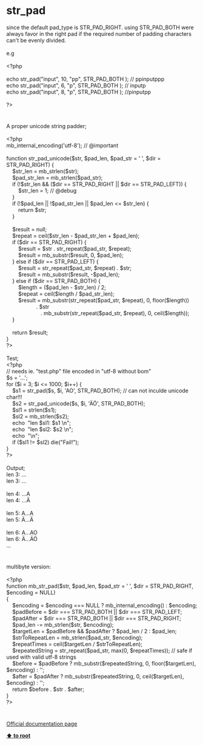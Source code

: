 # str_pad




<div class="phpcode"><span class="html">
since the default pad_type is STR_PAD_RIGHT. using STR_PAD_BOTH were always favor in the right pad if the required number of padding characters can&apos;t be evenly divided. <br><br>e.g<br><br><span class="default">&lt;?php<br><br></span><span class="keyword">echo </span><span class="default">str_pad</span><span class="keyword">(</span><span class="string">&quot;input&quot;</span><span class="keyword">, </span><span class="default">10</span><span class="keyword">, </span><span class="string">&quot;pp&quot;</span><span class="keyword">, </span><span class="default">STR_PAD_BOTH </span><span class="keyword">); </span><span class="comment">// ppinputppp<br></span><span class="keyword">echo </span><span class="default">str_pad</span><span class="keyword">(</span><span class="string">&quot;input&quot;</span><span class="keyword">, </span><span class="default">6</span><span class="keyword">, </span><span class="string">&quot;p&quot;</span><span class="keyword">, </span><span class="default">STR_PAD_BOTH </span><span class="keyword">); </span><span class="comment">// inputp<br></span><span class="keyword">echo </span><span class="default">str_pad</span><span class="keyword">(</span><span class="string">&quot;input&quot;</span><span class="keyword">, </span><span class="default">8</span><span class="keyword">, </span><span class="string">&quot;p&quot;</span><span class="keyword">, </span><span class="default">STR_PAD_BOTH </span><span class="keyword">); </span><span class="comment">//pinputpp<br><br></span><span class="default">?&gt;</span>
</span>
</div>
  

#


<div class="phpcode"><span class="html">
A proper unicode string padder;<br><br><span class="default">&lt;?php<br>mb_internal_encoding</span><span class="keyword">(</span><span class="string">&apos;utf-8&apos;</span><span class="keyword">); </span><span class="comment">// @important<br><br></span><span class="keyword">function </span><span class="default">str_pad_unicode</span><span class="keyword">(</span><span class="default">$str</span><span class="keyword">, </span><span class="default">$pad_len</span><span class="keyword">, </span><span class="default">$pad_str </span><span class="keyword">= </span><span class="string">&apos; &apos;</span><span class="keyword">, </span><span class="default">$dir </span><span class="keyword">= </span><span class="default">STR_PAD_RIGHT</span><span class="keyword">) {<br>&#xA0; &#xA0; </span><span class="default">$str_len </span><span class="keyword">= </span><span class="default">mb_strlen</span><span class="keyword">(</span><span class="default">$str</span><span class="keyword">);<br>&#xA0; &#xA0; </span><span class="default">$pad_str_len </span><span class="keyword">= </span><span class="default">mb_strlen</span><span class="keyword">(</span><span class="default">$pad_str</span><span class="keyword">);<br>&#xA0; &#xA0; if (!</span><span class="default">$str_len </span><span class="keyword">&amp;&amp; (</span><span class="default">$dir </span><span class="keyword">== </span><span class="default">STR_PAD_RIGHT </span><span class="keyword">|| </span><span class="default">$dir </span><span class="keyword">== </span><span class="default">STR_PAD_LEFT</span><span class="keyword">)) {<br>&#xA0; &#xA0; &#xA0; &#xA0; </span><span class="default">$str_len </span><span class="keyword">= </span><span class="default">1</span><span class="keyword">; </span><span class="comment">// @debug<br>&#xA0; &#xA0; </span><span class="keyword">}<br>&#xA0; &#xA0; if (!</span><span class="default">$pad_len </span><span class="keyword">|| !</span><span class="default">$pad_str_len </span><span class="keyword">|| </span><span class="default">$pad_len </span><span class="keyword">&lt;= </span><span class="default">$str_len</span><span class="keyword">) {<br>&#xA0; &#xA0; &#xA0; &#xA0; return </span><span class="default">$str</span><span class="keyword">;<br>&#xA0; &#xA0; }<br>&#xA0; &#xA0; <br>&#xA0; &#xA0; </span><span class="default">$result </span><span class="keyword">= </span><span class="default">null</span><span class="keyword">;<br>&#xA0; &#xA0; </span><span class="default">$repeat </span><span class="keyword">= </span><span class="default">ceil</span><span class="keyword">(</span><span class="default">$str_len </span><span class="keyword">- </span><span class="default">$pad_str_len </span><span class="keyword">+ </span><span class="default">$pad_len</span><span class="keyword">);<br>&#xA0; &#xA0; if (</span><span class="default">$dir </span><span class="keyword">== </span><span class="default">STR_PAD_RIGHT</span><span class="keyword">) {<br>&#xA0; &#xA0; &#xA0; &#xA0; </span><span class="default">$result </span><span class="keyword">= </span><span class="default">$str </span><span class="keyword">. </span><span class="default">str_repeat</span><span class="keyword">(</span><span class="default">$pad_str</span><span class="keyword">, </span><span class="default">$repeat</span><span class="keyword">);<br>&#xA0; &#xA0; &#xA0; &#xA0; </span><span class="default">$result </span><span class="keyword">= </span><span class="default">mb_substr</span><span class="keyword">(</span><span class="default">$result</span><span class="keyword">, </span><span class="default">0</span><span class="keyword">, </span><span class="default">$pad_len</span><span class="keyword">);<br>&#xA0; &#xA0; } else if (</span><span class="default">$dir </span><span class="keyword">== </span><span class="default">STR_PAD_LEFT</span><span class="keyword">) {<br>&#xA0; &#xA0; &#xA0; &#xA0; </span><span class="default">$result </span><span class="keyword">= </span><span class="default">str_repeat</span><span class="keyword">(</span><span class="default">$pad_str</span><span class="keyword">, </span><span class="default">$repeat</span><span class="keyword">) . </span><span class="default">$str</span><span class="keyword">;<br>&#xA0; &#xA0; &#xA0; &#xA0; </span><span class="default">$result </span><span class="keyword">= </span><span class="default">mb_substr</span><span class="keyword">(</span><span class="default">$result</span><span class="keyword">, -</span><span class="default">$pad_len</span><span class="keyword">);<br>&#xA0; &#xA0; } else if (</span><span class="default">$dir </span><span class="keyword">== </span><span class="default">STR_PAD_BOTH</span><span class="keyword">) {<br>&#xA0; &#xA0; &#xA0; &#xA0; </span><span class="default">$length </span><span class="keyword">= (</span><span class="default">$pad_len </span><span class="keyword">- </span><span class="default">$str_len</span><span class="keyword">) / </span><span class="default">2</span><span class="keyword">;<br>&#xA0; &#xA0; &#xA0; &#xA0; </span><span class="default">$repeat </span><span class="keyword">= </span><span class="default">ceil</span><span class="keyword">(</span><span class="default">$length </span><span class="keyword">/ </span><span class="default">$pad_str_len</span><span class="keyword">);<br>&#xA0; &#xA0; &#xA0; &#xA0; </span><span class="default">$result </span><span class="keyword">= </span><span class="default">mb_substr</span><span class="keyword">(</span><span class="default">str_repeat</span><span class="keyword">(</span><span class="default">$pad_str</span><span class="keyword">, </span><span class="default">$repeat</span><span class="keyword">), </span><span class="default">0</span><span class="keyword">, </span><span class="default">floor</span><span class="keyword">(</span><span class="default">$length</span><span class="keyword">)) <br>&#xA0; &#xA0; &#xA0; &#xA0; &#xA0; &#xA0; &#xA0; &#xA0; &#xA0; &#xA0; . </span><span class="default">$str <br>&#xA0; &#xA0; &#xA0; &#xA0; &#xA0; &#xA0; &#xA0; &#xA0; &#xA0; &#xA0; &#xA0;&#xA0; </span><span class="keyword">. </span><span class="default">mb_substr</span><span class="keyword">(</span><span class="default">str_repeat</span><span class="keyword">(</span><span class="default">$pad_str</span><span class="keyword">, </span><span class="default">$repeat</span><span class="keyword">), </span><span class="default">0</span><span class="keyword">, </span><span class="default">ceil</span><span class="keyword">(</span><span class="default">$length</span><span class="keyword">));<br>&#xA0; &#xA0; }<br>&#xA0; &#xA0; <br>&#xA0; &#xA0; return </span><span class="default">$result</span><span class="keyword">;<br>}<br></span><span class="default">?&gt;<br></span><br>Test;<br><span class="default">&lt;?php<br></span><span class="comment">// needs ie. &quot;test.php&quot; file encoded in &quot;utf-8 without bom&quot;<br></span><span class="default">$s </span><span class="keyword">= </span><span class="string">&apos;...&apos;</span><span class="keyword">;<br>for (</span><span class="default">$i </span><span class="keyword">= </span><span class="default">3</span><span class="keyword">; </span><span class="default">$i </span><span class="keyword">&lt;= </span><span class="default">1000</span><span class="keyword">; </span><span class="default">$i</span><span class="keyword">++) {<br>&#xA0; &#xA0; </span><span class="default">$s1 </span><span class="keyword">= </span><span class="default">str_pad</span><span class="keyword">(</span><span class="default">$s</span><span class="keyword">, </span><span class="default">$i</span><span class="keyword">, </span><span class="string">&apos;AO&apos;</span><span class="keyword">, </span><span class="default">STR_PAD_BOTH</span><span class="keyword">); </span><span class="comment">// can not inculde unicode char!!!<br>&#xA0; &#xA0; </span><span class="default">$s2 </span><span class="keyword">= </span><span class="default">str_pad_unicode</span><span class="keyword">(</span><span class="default">$s</span><span class="keyword">, </span><span class="default">$i</span><span class="keyword">, </span><span class="string">&apos;&#xC4;&#xD6;&apos;</span><span class="keyword">, </span><span class="default">STR_PAD_BOTH</span><span class="keyword">);<br>&#xA0; &#xA0; </span><span class="default">$sl1 </span><span class="keyword">= </span><span class="default">strlen</span><span class="keyword">(</span><span class="default">$s1</span><span class="keyword">);<br>&#xA0; &#xA0; </span><span class="default">$sl2 </span><span class="keyword">= </span><span class="default">mb_strlen</span><span class="keyword">(</span><span class="default">$s2</span><span class="keyword">);<br>&#xA0; &#xA0; echo&#xA0; </span><span class="string">&quot;len </span><span class="default">$sl1</span><span class="string">: </span><span class="default">$s1</span><span class="string"> \n&quot;</span><span class="keyword">;<br>&#xA0; &#xA0; echo&#xA0; </span><span class="string">&quot;len </span><span class="default">$sl2</span><span class="string">: </span><span class="default">$s2</span><span class="string"> \n&quot;</span><span class="keyword">;<br>&#xA0; &#xA0; echo&#xA0; </span><span class="string">&quot;\n&quot;</span><span class="keyword">;<br>&#xA0; &#xA0; if (</span><span class="default">$sl1 </span><span class="keyword">!= </span><span class="default">$sl2</span><span class="keyword">) die(</span><span class="string">&quot;Fail!&quot;</span><span class="keyword">);<br>}<br></span><span class="default">?&gt;<br></span><br>Output;<br>len 3: ... <br>len 3: ... <br><br>len 4: ...A <br>len 4: ...&#xC4; <br><br>len 5: A...A <br>len 5: &#xC4;...&#xC4; <br><br>len 6: A...AO <br>len 6: &#xC4;...&#xC4;&#xD6; <br>...</span>
</div>
  

#


<div class="phpcode"><span class="html">
multibyte version:<br><br><span class="default">&lt;?php<br></span><span class="keyword">function </span><span class="default">mb_str_pad</span><span class="keyword">(</span><span class="default">$str</span><span class="keyword">, </span><span class="default">$pad_len</span><span class="keyword">, </span><span class="default">$pad_str </span><span class="keyword">= </span><span class="string">&apos; &apos;</span><span class="keyword">, </span><span class="default">$dir </span><span class="keyword">= </span><span class="default">STR_PAD_RIGHT</span><span class="keyword">, </span><span class="default">$encoding </span><span class="keyword">= </span><span class="default">NULL</span><span class="keyword">)<br>{<br>&#xA0; &#xA0; </span><span class="default">$encoding </span><span class="keyword">= </span><span class="default">$encoding </span><span class="keyword">=== </span><span class="default">NULL </span><span class="keyword">? </span><span class="default">mb_internal_encoding</span><span class="keyword">() : </span><span class="default">$encoding</span><span class="keyword">;<br>&#xA0; &#xA0; </span><span class="default">$padBefore </span><span class="keyword">= </span><span class="default">$dir </span><span class="keyword">=== </span><span class="default">STR_PAD_BOTH </span><span class="keyword">|| </span><span class="default">$dir </span><span class="keyword">=== </span><span class="default">STR_PAD_LEFT</span><span class="keyword">;<br>&#xA0; &#xA0; </span><span class="default">$padAfter </span><span class="keyword">= </span><span class="default">$dir </span><span class="keyword">=== </span><span class="default">STR_PAD_BOTH </span><span class="keyword">|| </span><span class="default">$dir </span><span class="keyword">=== </span><span class="default">STR_PAD_RIGHT</span><span class="keyword">;<br>&#xA0; &#xA0; </span><span class="default">$pad_len </span><span class="keyword">-= </span><span class="default">mb_strlen</span><span class="keyword">(</span><span class="default">$str</span><span class="keyword">, </span><span class="default">$encoding</span><span class="keyword">);<br>&#xA0; &#xA0; </span><span class="default">$targetLen </span><span class="keyword">= </span><span class="default">$padBefore </span><span class="keyword">&amp;&amp; </span><span class="default">$padAfter </span><span class="keyword">? </span><span class="default">$pad_len </span><span class="keyword">/ </span><span class="default">2 </span><span class="keyword">: </span><span class="default">$pad_len</span><span class="keyword">;<br>&#xA0; &#xA0; </span><span class="default">$strToRepeatLen </span><span class="keyword">= </span><span class="default">mb_strlen</span><span class="keyword">(</span><span class="default">$pad_str</span><span class="keyword">, </span><span class="default">$encoding</span><span class="keyword">);<br>&#xA0; &#xA0; </span><span class="default">$repeatTimes </span><span class="keyword">= </span><span class="default">ceil</span><span class="keyword">(</span><span class="default">$targetLen </span><span class="keyword">/ </span><span class="default">$strToRepeatLen</span><span class="keyword">);<br>&#xA0; &#xA0; </span><span class="default">$repeatedString </span><span class="keyword">= </span><span class="default">str_repeat</span><span class="keyword">(</span><span class="default">$pad_str</span><span class="keyword">, </span><span class="default">max</span><span class="keyword">(</span><span class="default">0</span><span class="keyword">, </span><span class="default">$repeatTimes</span><span class="keyword">)); </span><span class="comment">// safe if used with valid utf-8 strings<br>&#xA0; &#xA0; </span><span class="default">$before </span><span class="keyword">= </span><span class="default">$padBefore </span><span class="keyword">? </span><span class="default">mb_substr</span><span class="keyword">(</span><span class="default">$repeatedString</span><span class="keyword">, </span><span class="default">0</span><span class="keyword">, </span><span class="default">floor</span><span class="keyword">(</span><span class="default">$targetLen</span><span class="keyword">), </span><span class="default">$encoding</span><span class="keyword">) : </span><span class="string">&apos;&apos;</span><span class="keyword">;<br>&#xA0; &#xA0; </span><span class="default">$after </span><span class="keyword">= </span><span class="default">$padAfter </span><span class="keyword">? </span><span class="default">mb_substr</span><span class="keyword">(</span><span class="default">$repeatedString</span><span class="keyword">, </span><span class="default">0</span><span class="keyword">, </span><span class="default">ceil</span><span class="keyword">(</span><span class="default">$targetLen</span><span class="keyword">), </span><span class="default">$encoding</span><span class="keyword">) : </span><span class="string">&apos;&apos;</span><span class="keyword">;<br>&#xA0; &#xA0; return </span><span class="default">$before </span><span class="keyword">. </span><span class="default">$str </span><span class="keyword">. </span><span class="default">$after</span><span class="keyword">;<br>}<br></span><span class="default">?&gt;</span>
</span>
</div>
  

#

[Official documentation page](https://www.php.net/manual/en/function.str-pad.php)

**[⬆ to root](/)**